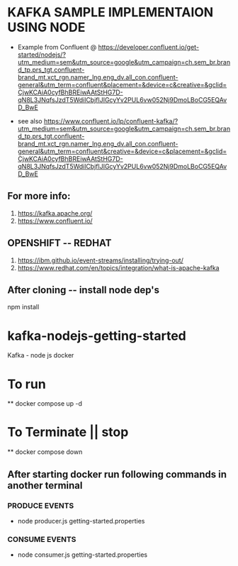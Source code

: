# KAFKA SAMPLE IMPLEMENTAION USING NODE 
* Example from Confluent @ https://developer.confluent.io/get-started/nodejs/?utm_medium=sem&utm_source=google&utm_campaign=ch.sem_br.brand_tp.prs_tgt.confluent-brand_mt.xct_rgn.namer_lng.eng_dv.all_con.confluent-general&utm_term=confluent&placement=&device=c&creative=&gclid=CjwKCAiA0cyfBhBREiwAAtStHG7D-qN8L3JNqfsJzdT5WdilCbjflJIGcyYv2PUL6vw052Nj9DmoLBoCG5EQAvD_BwE


* see also https://www.confluent.io/lp/confluent-kafka/?utm_medium=sem&utm_source=google&utm_campaign=ch.sem_br.brand_tp.prs_tgt.confluent-brand_mt.xct_rgn.namer_lng.eng_dv.all_con.confluent-general&utm_term=confluent&creative=&device=c&placement=&gclid=CjwKCAiA0cyfBhBREiwAAtStHG7D-qN8L3JNqfsJzdT5WdilCbjflJIGcyYv2PUL6vw052Nj9DmoLBoCG5EQAvD_BwE

## For more info:
1. https://kafka.apache.org/
2. https://www.confluent.io/
## OPENSHIFT -- REDHAT
1. https://ibm.github.io/event-streams/installing/trying-out/
2. https://www.redhat.com/en/topics/integration/what-is-apache-kafka



## After cloning -- install node dep's
npm install 

# kafka-nodejs-getting-started
Kafka - node js docker 

# To run 
** docker compose up -d

# To Terminate || stop
** docker compose down

## After starting docker run following commands in another terminal
### PRODUCE EVENTS
* node producer.js getting-started.properties
### CONSUME EVENTS
* node consumer.js getting-started.properties 



